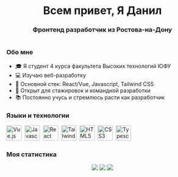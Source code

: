 <div id="header" align='center'><h1> Всем привет, Я Данил</h1>
<h3>Фронтенд разработчик из Ростова-на-Дону</h3>
</div>
<div id="socials" align="center">
    <a href='https://t.me/silius24'>
        <img scr='https://img.shields.io/badge/telegram-1DA1F2?style=for-the-badge&logo=telegram&logoColor=white' />
    </a>
</div>

### Обо мне

- 🎓 Я студент 4 курса факультета Высоких технологий ЮФУ
- 💻 Изучаю веб-разработку
- 🔧 Основной стек: React/Vue, Javascript, Tailwind CSS
- 🚀 Открыт для стажировок и командной разработки
- 📚 Постоянно учусь и стремлюсь расти как разработчик

### Языки и технологии

<img src="https://cdn.jsdelivr.net/gh/devicons/devicon@latest/icons/vuejs/vuejs-original.svg" width=40 height=40 title="Vue.js"/>&nbsp;
<img src="https://cdn.jsdelivr.net/gh/devicons/devicon@latest/icons/javascript/javascript-original.svg" width=40 height=40 title="Javascript"/>&nbsp;
<img src="https://cdn.jsdelivr.net/gh/devicons/devicon@latest/icons/react/react-original.svg" width=40 height=40 title="React"/>&nbsp;
<img src="https://cdn.jsdelivr.net/gh/devicons/devicon@latest/icons/tailwindcss/tailwindcss-original.svg" width=40 height=40 title="TailwindCSS"/>&nbsp;
<img src="https://cdn.jsdelivr.net/gh/devicons/devicon@latest/icons/html5/html5-original.svg" width=40 height=40 title="HTML5"/>&nbsp;
<img src="https://cdn.jsdelivr.net/gh/devicons/devicon@latest/icons/css3/css3-original.svg" width=40 heigth=40 title="CSS3"/>&nbsp;
<img src="https://cdn.jsdelivr.net/gh/devicons/devicon@latest/icons/typescript/typescript-original.svg" width=40 heigth=40 title="Typescript"/>&nbsp;

### Моя статистика

<div id="stat" align="center">
<img src="http://github-profile-summary-cards.vercel.app/api/cards/profile-details?username=silius124&theme=aura_dark"/>

<img src="http://github-profile-summary-cards.vercel.app/api/cards/most-commit-language?username=silius124&theme=aura_dark"/>

<img src="http://github-profile-summary-cards.vercel.app/api/cards/productive-time?username=silius124&theme=aura_dark&utcOffset=8"/>
</div>
